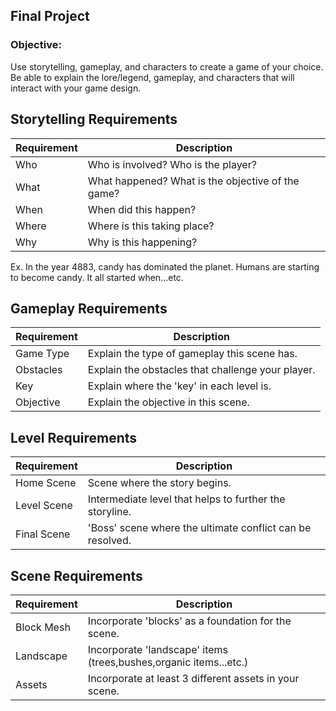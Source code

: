 ## Final Project

### Objective:
Use storytelling, gameplay, and characters to create a game of your choice. Be able to explain the lore/legend, gameplay, and characters that will interact with your game design.

## Storytelling Requirements

Requirement | Description
----------- | -----------
Who | Who is involved? Who is the player?
What | What happened? What is the objective of the game?
When | When did this happen?
Where | Where is this taking place?
Why | Why is this happening?

Ex. In the year 4883, candy has dominated the planet. Humans are starting to become candy. It all started when...etc.

## Gameplay Requirements

Requirement | Description
----------- | -----------
Game Type | Explain the type of gameplay this scene has.
Obstacles | Explain the obstacles that challenge your player.
Key | Explain where the 'key' in each level is.
Objective | Explain the objective in this scene.

## Level Requirements

Requirement | Description
----------- | -----------
Home Scene | Scene where the story begins.
Level Scene | Intermediate level that helps to further the storyline.
Final Scene | 'Boss' scene where the ultimate conflict can be resolved.

## Scene Requirements

Requirement | Description
----------- | -----------
Block Mesh | Incorporate 'blocks' as a foundation for the scene.
Landscape | Incorporate 'landscape' items (trees,bushes,organic items...etc.)
Assets | Incorporate at least 3 different assets in your scene.
